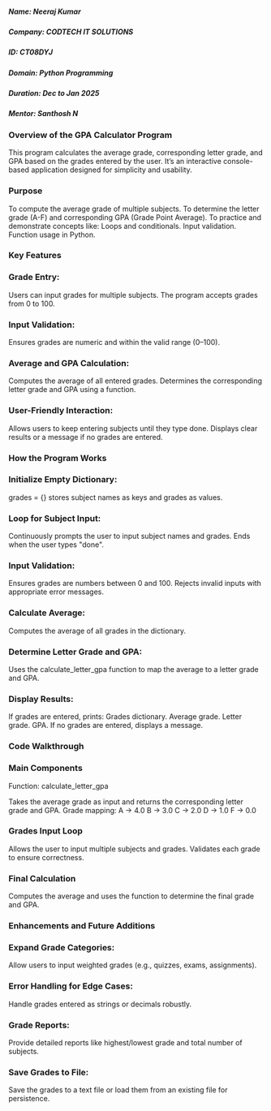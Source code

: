 ##### Name: Neeraj Kumar 
##### Company: CODTECH IT SOLUTIONS 
##### ID: CT08DYJ 
##### Domain: Python Programming 
##### Duration: Dec to Jan 2025 
##### Mentor: Santhosh N

### Overview of the GPA Calculator Program
This program calculates the average grade, corresponding letter grade, and GPA based on the grades entered by the user. It’s an interactive console-based application designed for simplicity and usability.

### Purpose
To compute the average grade of multiple subjects.
To determine the letter grade (A-F) and corresponding GPA (Grade Point Average).
To practice and demonstrate concepts like:
Loops and conditionals.
Input validation.
Function usage in Python.
### Key Features
### Grade Entry:

Users can input grades for multiple subjects.
The program accepts grades from 0 to 100.
### Input Validation:

Ensures grades are numeric and within the valid range (0–100).
### Average and GPA Calculation:

Computes the average of all entered grades.
Determines the corresponding letter grade and GPA using a function.
### User-Friendly Interaction:

Allows users to keep entering subjects until they type done.
Displays clear results or a message if no grades are entered.
### How the Program Works
### Initialize Empty Dictionary:

grades = {} stores subject names as keys and grades as values.
### Loop for Subject Input:

Continuously prompts the user to input subject names and grades.
Ends when the user types "done".
### Input Validation:

Ensures grades are numbers between 0 and 100.
Rejects invalid inputs with appropriate error messages.
### Calculate Average:

Computes the average of all grades in the dictionary.
### Determine Letter Grade and GPA:

Uses the calculate_letter_gpa function to map the average to a letter grade and GPA.
### Display Results:

If grades are entered, prints:
Grades dictionary.
Average grade.
Letter grade.
GPA.
If no grades are entered, displays a message.

### Code Walkthrough
### Main Components
Function: calculate_letter_gpa

Takes the average grade as input and returns the corresponding letter grade and GPA.
Grade mapping:
A → 4.0
B → 3.0
C → 2.0
D → 1.0
F → 0.0
### Grades Input Loop

Allows the user to input multiple subjects and grades.
Validates each grade to ensure correctness.
### Final Calculation

Computes the average and uses the function to determine the final grade and GPA.
### Enhancements and Future Additions
### Expand Grade Categories:

Allow users to input weighted grades (e.g., quizzes, exams, assignments).
### Error Handling for Edge Cases:

Handle grades entered as strings or decimals robustly.
### Grade Reports:

Provide detailed reports like highest/lowest grade and total number of subjects.
### Save Grades to File:

Save the grades to a text file or load them from an existing file for persistence.
